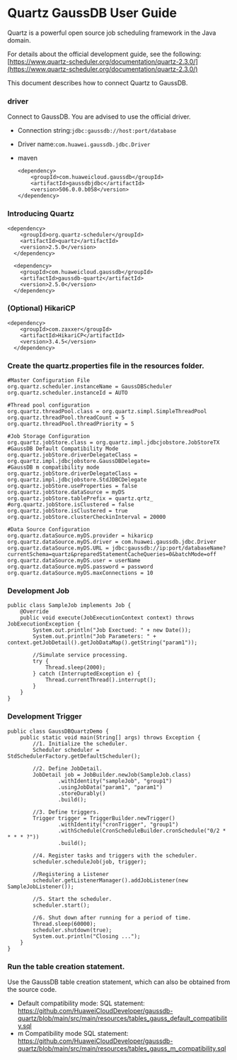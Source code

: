 # Quartz GaussDB User Guide

Quartz is a powerful open source job scheduling framework in the Java domain.

For details about the official development guide, see the following: [https://www.quartz-scheduler.org/documentation/quartz-2.3.0/](https://www.quartz-scheduler.org/documentation/quartz-2.3.0/)

This document describes how to connect Quartz to GaussDB.

### driver

Connect to GaussDB. You are advised to use the official driver.

 *  Connection string:`jdbc:gaussdb://host:port/database`
 *  Driver name:`com.huawei.gaussdb.jdbc.Driver`
 *  maven
    
    ```
    <dependency>
        <groupId>com.huaweicloud.gaussdb</groupId>
        <artifactId>gaussdbjdbc</artifactId>
        <version>506.0.0.b058</version>
    </dependency>
    ```

### Introducing Quartz 

```
<dependency>
    <groupId>org.quartz-scheduler</groupId>
    <artifactId>quartz</artifactId>
    <version>2.5.0</version>
  </dependency>

  <dependency>
    <groupId>com.huaweicloud.gaussdb</groupId>
    <artifactId>gaussdb-quartz</artifactId>
    <version>2.5.0</version>
  </dependency>
```

### (Optional) HikariCP 

```
<dependency>
    <groupId>com.zaxxer</groupId>
    <artifactId>HikariCP</artifactId>
    <version>3.4.5</version>
  </dependency>
```

### Create the quartz.properties file in the resources folder. 

```
#Master Configuration File
org.quartz.scheduler.instanceName = GaussDBScheduler
org.quartz.scheduler.instanceId = AUTO

#Thread pool configuration
org.quartz.threadPool.class = org.quartz.simpl.SimpleThreadPool
org.quartz.threadPool.threadCount = 5
org.quartz.threadPool.threadPriority = 5

#Job Storage Configuration
org.quartz.jobStore.class = org.quartz.impl.jdbcjobstore.JobStoreTX
#GaussDB Default Compatibility Mode
org.quartz.jobStore.driverDelegateClass = org.quartz.impl.jdbcjobstore.GaussDBDelegate=
#GaussDB m compatibility mode
org.quartz.jobStore.driverDelegateClass = org.quartz.impl.jdbcjobstore.StdJDBCDelegate
org.quartz.jobStore.useProperties = false
org.quartz.jobStore.dataSource = myDS
org.quartz.jobStore.tablePrefix = quartz.qrtz_
#org.quartz.jobStore.isClustered = false
org.quartz.jobStore.isClustered = true
org.quartz.jobStore.clusterCheckinInterval = 20000

#Data Source Configuration
org.quartz.dataSource.myDS.provider = hikaricp
org.quartz.dataSource.myDS.driver = com.huawei.gaussdb.jdbc.Driver
org.quartz.dataSource.myDS.URL = jdbc:gaussdb://ip:port/databaseName?currentSchema=quartz&preparedStatementCacheQueries=0&batchMode=off
org.quartz.dataSource.myDS.user = userName
org.quartz.dataSource.myDS.password = password
org.quartz.dataSource.myDS.maxConnections = 10
```

### Development Job 

```
public class SampleJob implements Job {
    @Override
    public void execute(JobExecutionContext context) throws JobExecutionException {
        System.out.println("Job Exectued: " + new Date());
        System.out.println("Job Parameters: " + context.getJobDetail().getJobDataMap().getString("param1"));
        
        //Simulate service processing.
        try {
            Thread.sleep(2000);
        } catch (InterruptedException e) {
            Thread.currentThread().interrupt();
        }
    }
}
```

### Development Trigger 

```
public class GaussDBQuartzDemo {
    public static void main(String[] args) throws Exception {
        //1. Initialize the scheduler.
        Scheduler scheduler = StdSchedulerFactory.getDefaultScheduler();
        
        //2. Define JobDetail.
        JobDetail job = JobBuilder.newJob(SampleJob.class)
                .withIdentity("sampleJob", "group1")
                .usingJobData("param1", "param1")
                .storeDurably()
                .build();
        
        //3. Define triggers.
        Trigger trigger = TriggerBuilder.newTrigger()
                .withIdentity("cronTrigger", "group1")
                .withSchedule(CronScheduleBuilder.cronSchedule("0/2 * * * * ?"))
                .build();
        
        //4. Register tasks and triggers with the scheduler.
        scheduler.scheduleJob(job, trigger);

        //Registering a Listener
        scheduler.getListenerManager().addJobListener(new SampleJobListener());

        //5. Start the scheduler.
        scheduler.start();
        
        //6. Shut down after running for a period of time.
        Thread.sleep(60000);
        scheduler.shutdown(true);
        System.out.println("Closing ...");
    }
}
```

### Run the table creation statement. ###

Use the GaussDB table creation statement, which can also be obtained from the source code.

 *  Default compatibility mode: SQL statement: https://github.com/HuaweiCloudDeveloper/gaussdb-quartz/blob/main/src/main/resources/tables_gauss_default_compatibility.sql
 *  m Compatibility mode SQL statement: https://github.com/HuaweiCloudDeveloper/gaussdb-quartz/blob/main/src/main/resources/tables_gauss_m_compatibility.sql

